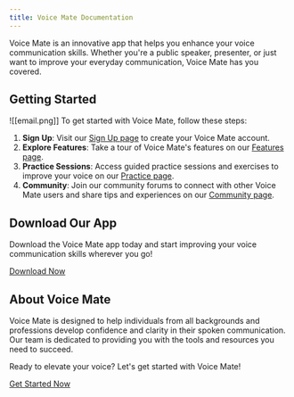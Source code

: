 ```yaml
---
title: Voice Mate Documentation
---
```


Voice Mate is an innovative app that helps you enhance your voice communication skills. Whether you're a public speaker, presenter, or just want to improve your everyday communication, Voice Mate has you covered.

## Getting Started
![[email.png]]
To get started with Voice Mate, follow these steps:

1. **Sign Up**: Visit our [Sign Up page](signup.html) to create your Voice Mate account.
2. **Explore Features**: Take a tour of Voice Mate's features on our [Features page](features.html).
3. **Practice Sessions**: Access guided practice sessions and exercises to improve your voice on our [Practice page](practice.html).
4. **Community**: Join our community forums to connect with other Voice Mate users and share tips and experiences on our [Community page](community.html).

## Download Our App

Download the Voice Mate app today and start improving your voice communication skills wherever you go!

[Download Now](https://yourappstore.com/voicemate)

## About Voice Mate

Voice Mate is designed to help individuals from all backgrounds and professions develop confidence and clarity in their spoken communication. Our team is dedicated to providing you with the tools and resources you need to succeed.

Ready to elevate your voice? Let's get started with Voice Mate!

[Get Started Now](signup.html)
